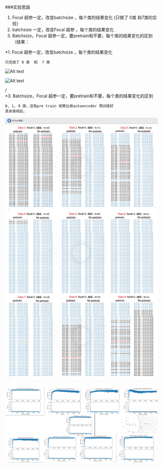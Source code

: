 ###实验思路
1. Focal 超参一定，改变batchsize ，每个类的结果变化 (只做了 0类  和7类的实验）
2. batchsize 一定，改变Focal 超参 ，每个类的结果变化 
3. Batchsize，Focal 超参一定，要pretrain和不要，每个类的结果变化的区别 （结果：


*1. Focal 超参一定，改变batchsize ，每个类的结果变化

    只完成了 0 类  和  7 类
    

![Alt text](https://github.com/MUST-AI-Lab/Deep-SVDD/blob/master/imgs/class0.jpg)

![Alt text](https://github.com/MUST-AI-Lab/Deep-SVDD/blob/master/imgs/class7.jpg)








/</br>
*3. Batchsize，Focal 超参一定，要pretrain和不要，每个类的结果变化的区别

    0, 1, 9 类，没有pre train 效果比用autoencoder 预训练好
    其余类相反。
    

![Alt text](https://github.com/MUST-AI-Lab/Deep-SVDD/blob/master/imgs/no%20pretrain.jpg)

![Alt text](https://github.com/MUST-AI-Lab/Deep-SVDD/blob/master/imgs/no.png)
